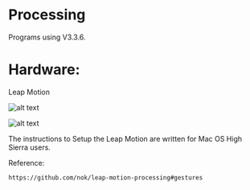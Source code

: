 # Processing

Programs using V3.3.6.

# Hardware:

Leap Motion

![alt text](https://github.com/totovr/Processing/blob/Leap_Motion/Images/hand.png)

![alt text](https://github.com/totovr/Processing/blob/Leap_Motion/Images/video.png)

The instructions to Setup the Leap Motion are written for Mac OS High Sierra users.

Reference:

    https://github.com/nok/leap-motion-processing#gestures
